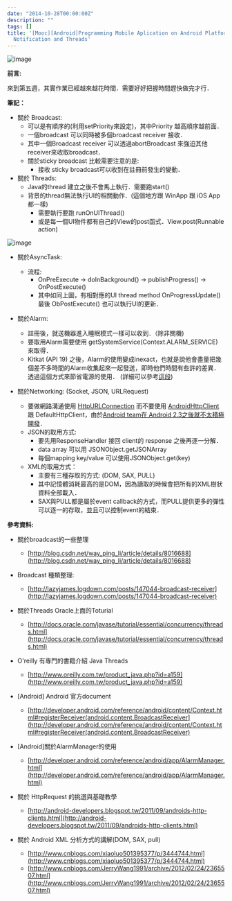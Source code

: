 ```yaml
---
date: "2014-10-28T00:00:00Z"
description: ""
tags: []
title: '[Mooc][Android]Programming Mobile Aplication on Android Platform(week5) -
  Notification and Threads'
---
```


![image](http://www.evanlin.com/images/2014/Android_ICON.jpg)

**前言:**

來到第五週，其實作業已經越來越花時間．需要好好把握時間趕快做完才行．

**筆記：**

- 關於 Broadcast:
    - 可以是有順序的(利用setPriority來設定)，其中Priority 越高順序越前面．
    - 一個broadcast 可以同時被多個broadcast receiver 接收．
    - 其中一個Broadcast receiver 可以透過abortBroadcast 來強迫其他receiver來收取broadcast．
    - 關於sticky broadcast 比較需要注意的是:
        - 接收 sticky broadcast可以收到在註冊前發生的變動．            
- 關於 Threads:
    - Java的thread 建立之後不會馬上執行．需要跑start()
    - 背景的thread無法執行UI的相關動作．(這個地方跟 WinApp 跟 iOS App都一樣)
        - 需要執行要跑 runOnUIThread()
        - 或是每一個UI物件都有自己的View的post函式．View.post(Runnable action)    

![image](http://static.squarespace.com/static/506e28cee4b04973cff61716/t/5174622ce4b010aac9554b43/1366581806849/Android%20AsyncTask%20Example%20Chart.png?format=1500w)

- 關於AsyncTask:
    - 流程:
        - OnPreExecute -> doInBackground() -> publishProgress() -> OnPostExecute()
        - 其中如同上圖，有相對應的UI thread method OnProgressUpdate()最後 ObPostExecute() 也可以執行UI的更新．
- 關於Alarm:
    - 註冊後，就送機器進入睡眠模式一樣可以收到．（除非關機)
    - 要取用Alarm需要使用 getSystemService(Context.ALARM_SERVICE) 來取得．
    - Kitkat (API 19) 之後，Alarm的使用變成inexact，也就是說他會盡量把幾個差不多時間的Alarm收集起來一起發送，即時他們時間有些許的差異．透過這個方式來節省電源的使用． (詳細可以參考[這段](http://developer.android.com/reference/android/app/AlarmManager.html))

- 關於Networking: (Socket, JSON, URLRequest)
    -  要做網路溝通使用 [HttpURLConnection](http://developer.android.com/reference/java/net/HttpURLConnection.html) 而不要使用 [AndroidHttpClient](http://developer.android.com/reference/android/net/http/AndroidHttpClient.html) 跟 DefaultHttpClient，由於[Android team在 Android 2.3之後就不太積極開發](http://android-developers.blogspot.tw/2011/09/androids-http-clients.html)． 
    - JSON的取用方式:
        - 要先用ResponseHandler 接回 client的 response 之後再逐一分解．
        - data array 可以用 JSONObject.getJSONArray
        - 每個mapping key/value 可以使用JSONObject.get(key)
    - XML的取用方式：
        - 主要有三種存取的方式: (DOM, SAX, PULL)
        - 其中記憶體消耗最高的是DOM，因為讀取的時候會把所有的XML樹狀資料全部載入．
        - SAX與PULL都是屬於event callback的方式，而PULL提供更多的彈性可以逐一的存取，並且可以控制event的結束．
                

**參考資料:**

- 關於broadcast的一些整理
    - [http://blog.csdn.net/way_ping_li/article/details/8016688](http://blog.csdn.net/way_ping_li/article/details/8016688)
- Broadcast 種類整理:
    - [http://lazyjames.logdown.com/posts/147044-broadcast-receiver](http://lazyjames.logdown.com/posts/147044-broadcast-receiver)
         
- 關於Threads Oracle上面的Toturial
    - [http://docs.oracle.com/javase/tutorial/essential/concurrency/threads.html](http://docs.oracle.com/javase/tutorial/essential/concurrency/threads.html)
- O'reilly 有專門的書籍介紹 Java Threads
    - [http://www.oreilly.com.tw/product_java.php?id=a159](http://www.oreilly.com.tw/product_java.php?id=a159)
- [Android] Android 官方document 
    - [http://developer.android.com/reference/android/content/Context.html#registerReceiver(android.content.BroadcastReceiver](http://developer.android.com/reference/android/content/Context.html#registerReceiver(android.content.BroadcastReceiver) 
- [Android]關於AlarmManager的使用                    
    - [http://developer.android.com/reference/android/app/AlarmManager.html](http://developer.android.com/reference/android/app/AlarmManager.html) 
- 關於 HttpRequest 的挑選與基礎教學
    - [http://android-developers.blogspot.tw/2011/09/androids-http-clients.html](http://android-developers.blogspot.tw/2011/09/androids-http-clients.html)  
- 關於 Android XML 分析方式的講解(DOM, SAX, pull)       
    - [http://www.cnblogs.com/xiaoluo501395377/p/3444744.html](http://www.cnblogs.com/xiaoluo501395377/p/3444744.html)
    - [http://www.cnblogs.com/JerryWang1991/archive/2012/02/24/2365507.html](http://www.cnblogs.com/JerryWang1991/archive/2012/02/24/2365507.html) 
